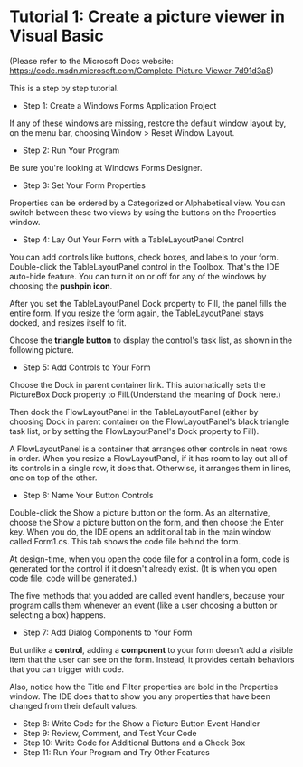 # Tutorial 1: Create a picture viewer in Visual Basic
(Please refer to the Microsoft Docs website: https://code.msdn.microsoft.com/Complete-Picture-Viewer-7d91d3a8)

This is a step by step tutorial.

- Step 1: Create a Windows Forms Application Project

If any of these windows are missing, restore the default window layout by, on the menu bar, choosing Window > Reset Window Layout.
- Step 2: Run Your Program

Be sure you're looking at Windows Forms Designer.
- Step 3: Set Your Form Properties

Properties can be ordered by a Categorized or Alphabetical view. You can switch between these two views by using the buttons on the Properties window.
- Step 4: Lay Out Your Form with a TableLayoutPanel Control

You can add controls like buttons, check boxes, and labels to your form. Double-click the TableLayoutPanel control in the Toolbox.
That's the IDE auto-hide feature. You can turn it on or off for any of the windows by choosing the **pushpin icon**.

After you set the TableLayoutPanel Dock property to Fill, the panel fills the entire form. If you resize the form again, the TableLayoutPanel stays docked, and resizes itself to fit.

Choose the **triangle button** to display the control's task list, as shown in the following picture.
- Step 5: Add Controls to Your Form

Choose the Dock in parent container link. This automatically sets the PictureBox Dock property to Fill.(Understand the meaning of Dock here.)

Then dock the FlowLayoutPanel in the TableLayoutPanel (either by choosing Dock in parent container on the FlowLayoutPanel's black triangle task list, or by setting the FlowLayoutPanel's Dock property to Fill).

A FlowLayoutPanel is a container that arranges other controls in neat rows in order. When you resize a FlowLayoutPanel, if it has room to lay out all of its controls in a single row, it does that. Otherwise, it arranges them in lines, one on top of the other. 
- Step 6: Name Your Button Controls

Double-click the Show a picture button on the form. As an alternative, choose the Show a picture button on the form, and then choose the Enter key. When you do, the IDE opens an additional tab in the main window called Form1.cs. This tab shows the code file behind the form.

At design-time, when you open the code file for a control in a form, code is generated for the control if it doesn't already exist. (It is when you open code file, code will be generated.)

The five methods that you added are called event handlers, because your program calls them whenever an event (like a user choosing a button or selecting a box) happens.
- Step 7: Add Dialog Components to Your Form

But unlike a **control**, adding a **component** to your form doesn't add a visible item that the user can see on the form. Instead, it provides certain behaviors that you can trigger with code.

Also, notice how the Title and Filter properties are bold in the Properties window. The IDE does that to show you any properties that have been changed from their default values.
- Step 8: Write Code for the Show a Picture Button Event Handler
- Step 9: Review, Comment, and Test Your Code
- Step 10: Write Code for Additional Buttons and a Check Box
- Step 11: Run Your Program and Try Other Features





